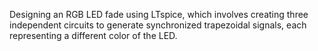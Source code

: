 Designing an RGB LED fade using LTspice, which involves creating three independent circuits to generate synchronized trapezoidal signals, each representing a different color of the LED.

